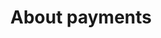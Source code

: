 ---
title: 'About payments'
breadcrumb_title: "About payments"
layout: 'faqplugins'
meta_title: 'About payments - MultiSafepay Docs'

logo: '/svgs/General.svg'
url: '/payments/about/'
short_description: 'About MultiSafepay statuses and surcharges.'
weight: 40
---
